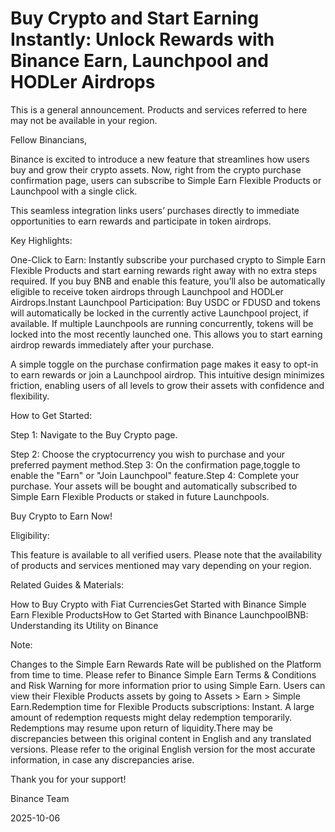# Buy Crypto and Start Earning Instantly: Unlock Rewards with Binance Earn, Launchpool and HODLer Airdrops

This is a general announcement. Products and services referred to here may not be available in your region.

Fellow Binancians,

Binance is excited to introduce a new feature that streamlines how users buy and grow their crypto assets. Now, right from the crypto purchase confirmation page, users can subscribe to Simple Earn Flexible Products or Launchpool with a single click. 

This seamless integration links users’ purchases directly to immediate opportunities to earn rewards and participate in token airdrops.

Key Highlights:

One-Click to Earn: Instantly subscribe your purchased crypto to Simple Earn Flexible Products and start earning rewards right away with no extra steps required. If you buy BNB and enable this feature, you’ll also be automatically eligible to receive token airdrops through Launchpool and HODLer Airdrops.Instant Launchpool Participation: Buy USDC or FDUSD and tokens will automatically be locked in the currently active Launchpool project, if available. If multiple Launchpools are running concurrently, tokens will be locked into the most recently launched one. This allows you to start earning airdrop rewards immediately after your purchase.

A simple toggle on the purchase confirmation page makes it easy to opt-in to earn rewards or join a Launchpool airdrop. This intuitive design minimizes friction, enabling users of all levels to grow their assets with confidence and flexibility.

How to Get Started:

Step 1: Navigate to the Buy Crypto page.

Step 2: Choose the cryptocurrency you wish to purchase and your preferred payment method.Step 3: On the confirmation page,toggle to enable the "Earn" or "Join Launchpool" feature.Step 4: Complete your purchase. Your assets will be bought and automatically subscribed to Simple Earn Flexible Products or staked in future Launchpools.

Buy Crypto to Earn Now!

Eligibility:

This feature is available to all verified users. Please note that the availability of products and services mentioned may vary depending on your region.

Related Guides & Materials:

How to Buy Crypto with Fiat CurrenciesGet Started with Binance Simple Earn Flexible ProductsHow to Get Started with Binance LaunchpoolBNB: Understanding its Utility on Binance

Note: 

Changes to the Simple Earn Rewards Rate will be published on the Platform from time to time. Please refer to Binance Simple Earn Terms & Conditions and Risk Warning for more information prior to using Simple Earn. Users can view their Flexible Products assets by going to Assets > Earn > Simple Earn.Redemption time for Flexible Products subscriptions: Instant. A large amount of redemption requests might delay redemption temporarily. Redemptions may resume upon return of liquidity.There may be discrepancies between this original content in English and any translated versions. Please refer to the original English version for the most accurate information, in case any discrepancies arise.

Thank you for your support!

Binance Team

2025-10-06